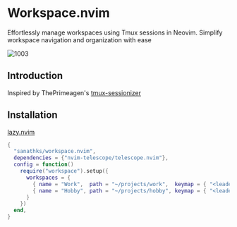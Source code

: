 # Workspace.nvim
Effortlessly manage workspaces using Tmux sessions in Neovim. Simplify workspace navigation and organization with ease 

![1003](https://github.com/sanathks/workspace.nvim/assets/4918600/7040f301-941e-4c70-82fa-1dd05955eaf4)

## Introduction 
Inspired by ThePrimeagen's [tmux-sessionizer](https://github.com/ThePrimeagen/.dotfiles/blob/master/bin/.local/scripts/tmux-sessionizer)

## Installation

[lazy.nvim](https://github.com/folke/lazy.nvim)

```lua
{
  "sanathks/workspace.nvim",
  dependencies = {"nvim-telescope/telescope.nvim"},
  config = function()
    require("workspace").setup({
      workspaces = {
        { name = "Work",  path = "~/projects/work",  keymap = { "<leader>w" } },
        { name = "Hobby", path = "~/projects/hobby", keymap = { "<leader>p" } },
      }
    })
  end,
}
```

